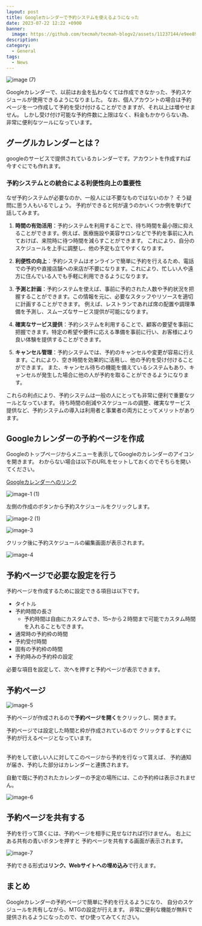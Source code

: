 ```yaml
---
layout: post
title: Googleカレンダーで予約システムを使えるようになった
date: 2023-07-22 12:22 +0900
banner:
  image: https://github.com/tecmah/tecmah-blogv2/assets/11237144/e9ee8916-8d20-4c47-8980-7cf631c36855
description:
category:
  - General
tags: 
  - News
---
```


![image (7)](https://github.com/tecmah/tecmah-blogv2/assets/11237144/56b71d36-a3fc-4e57-999f-085739180166)

Googleカレンダーで、以前はお金を払わなくては作成できなかった、予約スケジュールが使用できるようになりました。
なお、個人アカウントの場合は予約ページを一つ作成して予約を受け付けることができますが、それ以上は増やせません。
しかし受け付け可能な予約件数に上限はなく、料金もかかりらない為、非常に便利なツールになっています。

## グーグルカレンダーとは？

googleのサービスで提供されているカレンダーです。アカウントを作成すれば今すぐにでも作れます。

### 予約システムとの統合による利便性向上の重要性

なぜ予約システムが必要なのか、一般人には不要なものではないのか？
そう疑問に思う人もいるでしょう。
予約ができると何が違うのかいくつか例を挙げて話してみます。

1. **時間の有効活用**：予約システムを利用することで、待ち時間を最小限に抑えることができます。例えば、医療施設や美容サロンなどで予約を事前に入れておけば、来院時に待つ時間を減らすことができます。
これにより、自分のスケジュールを上手に調整し、他の予定も立てやすくなります。

2. **利便性の向上**：予約システムはオンラインで簡単に予約を行えるため、電話での予約や直接店舗への来店が不要になります。これにより、忙しい人や遠方に住んでいる人でも手軽に利用できるようになります。

3. **予測と計画**：予約システムを使えば、事前に予約された人数や予約状況を把握することができます。この情報を元に、必要なスタッフやリソースを適切に計画することができます。
例えば、レストランであれば席の配置や調理準備を予測し、スムーズなサービス提供が可能になります。

4. **確実なサービス提供**：予約システムを利用することで、顧客の要望を事前に把握できます。特定の希望や要件に応える準備を事前に行い、お客様により良い体験を提供することができます。

5. **キャンセル管理**：予約システムでは、予約のキャンセルや変更が容易に行えます。これにより、空き時間を効果的に活用し、他の予約を受け付けることができます。
また、キャンセル待ちの機能を備えているシステムもあり、キャンセルが発生した場合に他の人が予約を取ることができるようになります。

これらの利点により、予約システムは一般の人にとっても非常に便利で重要なツールとなっています。
待ち時間の削減やスケジュールの調整、確実なサービス提供など、予約システムの導入は利用者と事業者の両方にとってメリットがあります。

## Googleカレンダーの予約ページを作成

Googleのトップページからメニューを表示してGoogleのカレンダーのアイコンを開きます。
わからない場合は以下のURLをセットしておくのでそちらを開いてください。

[Googleカレンダーへのリンク](https://calendar.google.com/calendar)

![image-1 (1)](https://github.com/tecmah/tecmah-blogv2/assets/11237144/0a336d29-3bcf-4e3f-bcbc-0a492019c6b3)

左側の作成のボタンから予約スケジュールをクリックします。

![image-2 (1)](https://github.com/tecmah/tecmah-blogv2/assets/11237144/b2c4311c-fd95-4c80-99ca-68010ba57ea4)

![image-3](https://github.com/tecmah/tecmah-blogv2/assets/11237144/fead4295-7c19-4f54-a104-becc7dbbdbc2)

クリック後に予約スケジュールの編集画面が表示されます。

![image-4](https://github.com/tecmah/tecmah-blogv2/assets/11237144/e67ac661-8844-4f4a-80bb-1b50217f8af8)

## 予約ページで必要な設定を行う

予約ページを作成するために設定できる項目は以下です。

- タイトル
- 予約時間の長さ
  - 予約時間は自由にカスタムでき、15~から２時間まで可能でカスタム時間を入れることもできます。
- 通常時の予約枠の時間
- 予約受付時間
- 固有の予約枠の時間
- 予約時みの予約枠の設定

必要な項目を設定して、次へを押すと予約ページが表示できます。

## 予約ページ

![image-5](https://github.com/tecmah/tecmah-blogv2/assets/11237144/8269b188-e133-4c9e-b04e-3a7fc5d23d4f)

予約ページが作成されるので**予約ページを開く**をクリックし、開きます。

予約ページでは設定した時間と枠が作成されているので
クリックするとすぐに予約が行えるページとなっています。

</br>
予約をして欲しい人に対してこのページから予約を行なって貰えば、
予約通知が届き、予約した部分はカレンダーと連携されます。

自動で既に予約されたカレンダーの予定の場所には、この予約枠は表示されません。

![image-6](https://github.com/tecmah/tecmah-blogv2/assets/11237144/24f1941b-77d4-4bd1-bb11-920be4c5317a)

## 予約ページを共有する

予約を行って頂くには、予約ページを相手に見せなければ行けません。
右上にある共有の青いボタンを押すと
予約ページを共有する画面が表示されます。

![image-7](https://github.com/tecmah/tecmah-blogv2/assets/11237144/fa988735-4c61-415f-b3b7-2da69eaf1194)

予約できる形式は**リンク、Webサイトへの埋め込み**で行えます。

## まとめ

Googleカレンダーの予約ページで簡単に予約を行えるようになり、
自分のスケジュールを共有しながら、MTGの設定が行えます。
非常に便利な機能が無料で提供されるようになったので、ぜひ使ってみてください。
